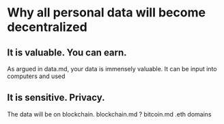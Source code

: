 # Why all personal data will become decentralized
## It is valuable. You can earn.
As argued in data.md, your data is immensely valuable. 
It can be input into computers and used 

## It is sensitive. Privacy.

The data will be on blockchain. 
blockchain.md ?
bitcoin.md
.eth domains

